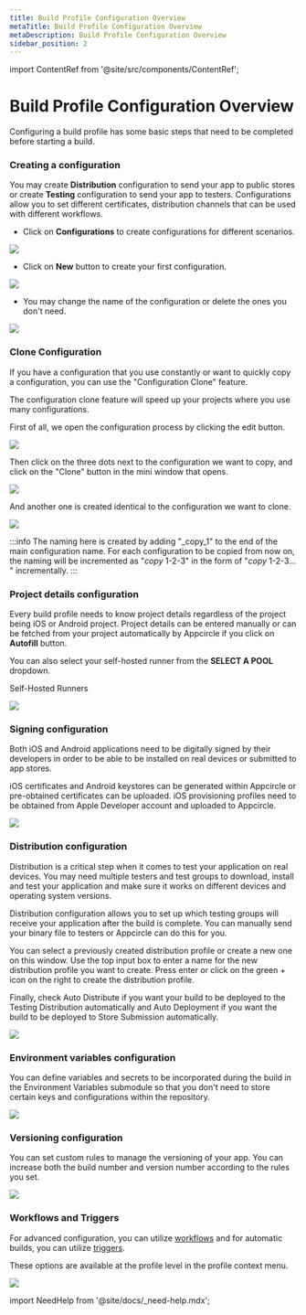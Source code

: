 ```yaml
---
title: Build Profile Configuration Overview
metaTitle: Build Profile Configuration Overview
metaDescription: Build Profile Configuration Overview
sidebar_position: 2
---
```


import ContentRef from '@site/src/components/ContentRef';

# Build Profile Configuration Overview

Configuring a build profile has some basic steps that need to be completed before starting a build.

### Creating a configuration

You may create **Distribution** configuration to send your app to public stores or create **Testing** configuration to send your app to testers. Configurations allow you to set different certificates, distribution channels that can be used with different workflows.

- Click on **Configurations** to create configurations for different scenarios. 

![](<https://cdn.appcircle.io/docs/assets/image (168).png>)

- Click on **New** button to create your first configuration.

![](<https://cdn.appcircle.io/docs/assets/create-build-configuration1.png>)

- You may change the name of the configuration or delete the ones you don't need.

![](<https://cdn.appcircle.io/docs/assets/create-build-configuration2.png>)

### Clone Configuration

If you have a configuration that you use constantly or want to quickly copy a configuration, you can use the "Configuration Clone" feature.

The configuration clone feature will speed up your projects where you use many configurations.

First of all, we open the configuration process by clicking the edit button.

![](<https://cdn.appcircle.io/docs/assets/clone-1.png>)

Then click on the three dots next to the configuration we want to copy, and click on the "Clone" button in the mini window that opens.

![](<https://cdn.appcircle.io/docs/assets/clone-2.png>)

And another one is created identical to the configuration we want to clone. 

![](<https://cdn.appcircle.io/docs/assets/clone-3.png>)

:::info
The naming here is created by adding "_copy_1" to the end of the main configuration name. For each configuration to be copied from now on, the naming will be incremented as "_copy_ 1-2-3" in the form of "_copy_ 1-2-3... " incrementally.
:::


### Project details configuration

Every build profile needs to know project details regardless of the project being iOS or Android project. Project details can be entered manually or can be fetched from your project automatically by Appcircle if you click on **Autofill** button.

You can also select your self-hosted runner from the **SELECT A POOL** dropdown.


<ContentRef url="/self-hosted-runner/overview">
  Self-Hosted Runners
</ContentRef>

![](<https://cdn.appcircle.io/docs/assets/ios-fetch.png>)

### Signing configuration

Both iOS and Android applications need to be digitally signed by their developers in order to be able to be installed on real devices or submitted to app stores.

iOS certificates and Android keystores can be generated within Appcircle or pre-obtained certificates can be uploaded. iOS provisioning profiles need to be obtained from Apple Developer account and uploaded to Appcircle.

![](<https://cdn.appcircle.io/docs/assets/image (170).png>)

### Distribution configuration

Distribution is a critical step when it comes to test your application on real devices. You may need multiple testers and test groups to download, install and test your application and make sure it works on different devices and operating system versions.

Distribution configuration allows you to set up which testing groups will receive your application after the build is complete. You can manually send your binary file to testers or Appcircle can do this for you.

You can select a previously created distribution profile or create a new one on this window. Use the top input box to enter a name for the new distribution profile you want to create. Press enter or click on the green + icon on the right to create the distribution profile.

Finally, check Auto Distribute if you want your build to be deployed to the Testing Distribution automatically and Auto Deployment if you want the build to be deployed to Store Submission automatically.

![](<https://cdn.appcircle.io/docs/assets/image (171).png>)

### Environment variables configuration

You can define variables and secrets to be incorporated during the build in the Environment Variables submodule so that you don't need to store certain keys and configurations within the repository.

![](<https://cdn.appcircle.io/docs/assets/image (172).png>)

### Versioning configuration

You can set custom rules to manage the versioning of your app. You can increase both the build number and version number according to the rules you set.

![](<https://cdn.appcircle.io/docs/assets/image (173).png>)

### Workflows and Triggers

For advanced configuration, you can utilize [workflows](../workflows/why-to-use-workflows.md) and for automatic builds, you can utilize [triggers](build-manually-or-with-triggers.md#automatic-build).

These options are available at the profile level in the profile context menu.

![](<https://cdn.appcircle.io/docs/assets/image (188).png>)

import NeedHelp from '@site/docs/\_need-help.mdx';

<NeedHelp />
